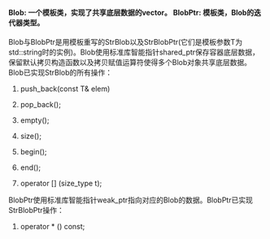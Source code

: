 #### Blob: 一个模板类，实现了共享底层数据的vector<T>。 BlobPtr:  模板类，Blob的迭代器类型。

Blob与BlobPtr是用模板重写的StrBlob以及StrBlobPtr(它们是模板参数T为std::string时的实例)。Blob使用标准库智能指针shared_ptr保存容器底层数据，保留默认拷贝构造函数以及拷贝赋值运算符使得多个Blob对象共享底层数据。Blob已实现StrBlob的所有操作：

1. push_back(const T& elem)

2. pop_back();

3. empty();

4. size();

5. begin();

6. end();

7. operator [] (size_type t);

   

BlobPtr使用标准库智能指针weak_ptr指向对应的Blob的数据。BlobPtr已实现StrBlobPtr操作：

1. operator * () const;

   
